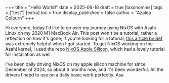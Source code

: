 +++
title = "Hello World!"
date = 2025-06-18
draft = true
[taxonomies]
tags = ["test"]
[extra]
toc = true
display_published = false
author = "Azalea Colburn"
+++

Hi everyone, today I'd like to go over my journey using NixOS with Asahi Linux on my 2020 M1 MacBook Air. This post won't be a tutorial, rather a reflection on how it's gone; if you're looking for a tutorial, [this article by Sef](https://yusef.napora.org/blog/nixos-asahi/) was extremely helpful when I got started. To get NixOS working on the Asahi kernel, I used the repo [NixOS Apple Silicon](https://github.com/tpwrules/nixos-apple-silicon), which had a lovely tutorial for installation as well.

I've been daily driving NixOS on my apple silicon machine for since December of 2024, so about 6 months now, and it's been wonderful. All the drivers I need to use on a daily basic work perfectly. Asa

